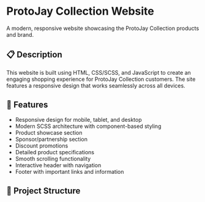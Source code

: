 # ProtoJay Collection Website

A modern, responsive website showcasing the ProtoJay Collection products and brand.

## 📋 Description

This website is built using HTML, CSS/SCSS, and JavaScript to create an engaging shopping experience for ProtoJay Collection customers. The site features a responsive design that works seamlessly across all devices.

## 🚀 Features

- Responsive design for mobile, tablet, and desktop
- Modern SCSS architecture with component-based styling
- Product showcase section
- Sponsor/partnership section
- Discount promotions
- Detailed product specifications
- Smooth scrolling functionality
- Interactive header with navigation
- Footer with important links and information

## 📁 Project Structure

```
